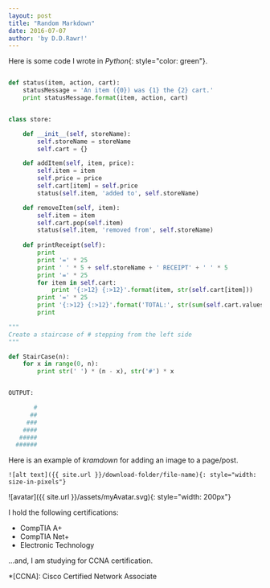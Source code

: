 ```yaml
---
layout: post
title: "Random Markdown"
date: 2016-07-07
author: 'by D.D.Rawr!'
---
```

Here is some code I wrote in *Python*{: style="color: green"}.

~~~ python

def status(item, action, cart):
    statusMessage = 'An item ({0}) was {1} the {2} cart.'
    print statusMessage.format(item, action, cart)


class store:

    def __init__(self, storeName):
        self.storeName = storeName
        self.cart = {}

    def addItem(self, item, price):
        self.item = item
        self.price = price
        self.cart[item] = self.price
        status(self.item, 'added to', self.storeName)

    def removeItem(self, item):
        self.item = item
        self.cart.pop(self.item)
        status(self.item, 'removed from', self.storeName)
     
    def printReceipt(self):
        print
        print '=' * 25
        print ' ' * 5 + self.storeName + ' RECEIPT' + ' ' * 5
        print '=' * 25
        for item in self.cart:
            print '{:>12} {:>12}'.format(item, str(self.cart[item]))
        print '=' * 25
        print '{:>12} {:>12}'.format('TOTAL:', str(sum(self.cart.values())))
        print
~~~

~~~ python
"""
Create a staircase of # stepping from the left side
"""

def StairCase(n):
    for x in range(0, n):
        print str(' ') * (n - x), str('#') * x


OUTPUT:

       #
      ##
     ###
    ####
   #####
  ######
~~~

Here is an example of *kramdown* for adding an image to a page/post.

~~~ kramdown
![alt text]({{ site.url }}/download-folder/file-name){: style="width: size-in-pixels"}
~~~

![avatar]({{ site.url }}/assets/myAvatar.svg){: style="width: 200px"}

I hold the following certifications:

* CompTIA A+
* CompTIA Net+
* Electronic Technology

...and, I am studying for CCNA certification.

*[CCNA]: Cisco Certified Network Associate
